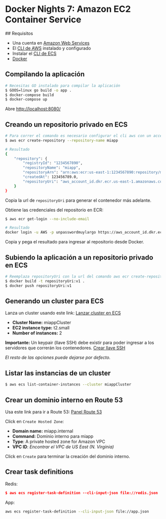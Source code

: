 # Docker Nights 7: Amazon EC2 Container Service

## Requisitos
* Una cuenta en [Amazon Web Services](https://aws.amazon.com/)
* El [CLI de AWS](https://aws.amazon.com/cli) instalado y configurado
* Instalar el [CLI de ECS](https://aws.amazon.com/ecs)
* [Docker](https://www.docker.com)

## Compilando la aplicación

```bash
# Necesitas GO instalado para compilar la aplicación
$ GOOS=linux go build -o app .
$ docker-compose build
$ docker-compose up
```

Abre [http://localhost:8080/](http://localhost:8080/)

## Creando un repositorio privado en ECS

```bash
# Para correr el comando es necesario configurar el cli aws con un access_key y secret_key
$ aws ecr create-repository --repository-name miapp

# Resultado
{
    "repository": {
        "registryId": "1234567890",
        "repositoryName": "miapp",
        "repositoryArn": "arn:aws:ecr:us-east-1:1234567890:repository/miapp",
        "createdAt": 123456789.0,
        "repositoryUri": "aws_account_id.dkr.ecr.us-east-1.amazonaws.com/miapp"
    }
}
```

Copia la url de `repositoryUri` para generar el contenedor más adelante.

Obtiene las credenciales del repositorio en ECR:

```bash
$ aws ecr get-login --no-include-email

# Resultado
docker login -u AWS -p unpasswordmuylargo https://aws_account_id.dkr.ecr.us-east-1.amazonaws.com
```
Copia y pega el resultado para ingresar al repositorio desde Docker.

## Subiendo la aplicación a un repositorio privado en ECS

```bash
# Reemplaza repositoryUri con la url del comando aws ecr create-repository
$ docker build -t repositoryUri:v1 .
$ docker push repositoryUri:v1
```

## Generando un cluster para ECS

Lanza un cluster usando este link: [Lanzar cluster en ECS](https://console.aws.amazon.com/ecs/home?region=us-east-1#/clusters/create/new)

* **Cluster Name:** miappCluster
* **EC2 instance type:** t2.small
* **Number of instances:** 2

**Importante:** Un keypair (llave SSH) debe existir para poder ingresar a los servidores que correrán los contenedores. [Crear llave SSH](https://console.aws.amazon.com/ec2/v2/home?region=us-east-1#KeyPairs:sort=keyName)

_El resto de las opciones puede dejarse por defecto._

## Listar las instancias de un cluster

```bash
$ aws ecs list-container-instances --cluster miappCluster
```

## Crear un dominio interno en Route 53
Usa este link para ir a Route 53: [Panel Route 53](https://console.aws.amazon.com/route53/home?region=us-east-1#hosted-zones:)

Click en `Create Hosted Zone`:

* **Domain name:** miapp.internal
* **Command:** Dominio interno para miapp
* **Type**: A private hosted zone for Amazon VPC
* **VPC ID**: _Encontrar el VPC de US East (N. Virginia)_

Click en `Create` para terminar la creación del dominio interno.

## Crear task definitions

Redis:

```json
$ aws ecs register-task-definition --cli-input-json file://redis.json
```
App:

```bash
aws ecs register-task-definition --cli-input-json file://app.json
```





